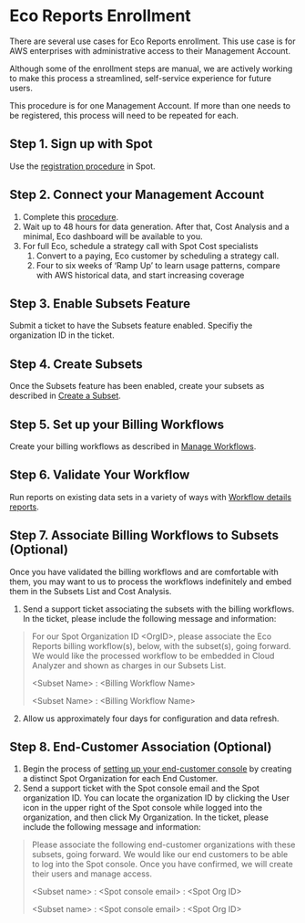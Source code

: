 # Eco Reports Enrollment

There are several use cases for Eco Reports enrollment. This use case is for AWS enterprises with administrative access to their Management Account.

Although some of the enrollment steps are manual, we are actively working to make this process a streamlined, self-service experience for future users.

This procedure is for one Management Account. If more than one needs to be registered, this process will need to be repeated for each.

## Step 1. Sign up with Spot

Use the [registration procedure](https://console.spotinst.com/spt/auth/signUp) in Spot.

## Step 2. Connect your Management Account

1. Complete this [procedure](https://docs.spot.io/eco/getting-started/connect-your-aws-account).
2. Wait up to 48 hours for data generation. After that, Cost Analysis and a minimal, Eco dashboard will be available to you.
3. For full Eco, schedule a strategy call with Spot Cost specialists
   1. Convert to a paying, Eco customer by scheduling a strategy call.
   2. Four to six weeks of ‘Ramp Up’ to learn usage patterns, compare with AWS historical data, and start increasing coverage

## Step 3. Enable Subsets Feature

Submit a ticket to have the Subsets feature enabled. Specifiy the organization ID in the ticket.

## Step 4. Create Subsets

Once the Subsets feature has been enabled, create your subsets as described in [Create a Subset](eco/tutorials/manage-subsets?id=create-a-subset).

## Step 5. Set up your Billing Workflows

Create your billing workflows as described in [Manage Workflows](eco/tutorials/manage-workflows).

## Step 6. Validate Your Workflow

Run reports on existing data sets in a variety of ways with [Workflow details reports](eco/tutorials/view-workflow-details).

## Step 7. Associate Billing Workflows to Subsets (Optional)

Once you have validated the billing workflows and are comfortable with them, you may want to us to process the workflows indefinitely and embed them in the Subsets List and Cost Analysis.

1. Send a support ticket associating the subsets with the billing workflows. In the ticket, please include the following message and information:

> For our Spot Organization ID \<OrgID\>, please associate the Eco Reports billing workflow(s), below, with the subset(s), going forward. We would like the processed workflow to be embedded in Cloud Analyzer and shown as charges in our Subsets List.
>
> \<Subset Name\> : \<Billing Workflow Name\>
>
> \<Subset Name\> : \<Billing Workflow Name\>

2. Allow us approximately four days for configuration and data refresh.

## Step 8. End-Customer Association (Optional)

1. Begin the process of [setting up your end-customer console](https://console.spotinst.com/spt/auth/signUp) by creating a distinct Spot Organization for each End Customer.
2. Send a support ticket with the Spot console email and the Spot organization ID. You can locate the organization ID by clicking the User icon in the upper right of the Spot console while logged into the organization, and then click My Organization. In the ticket, please include the following message and information:

> Please associate the following end-customer organizations with these subsets, going forward. We would like our end customers to be able to log into the Spot console. Once you have confirmed, we will create their users and manage access.
>
> \<Subset name\> : \<Spot console email\> : \<Spot Org ID\>
>
> \<Subset name\> : \<Spot console email\> : \<Spot Org ID\>

